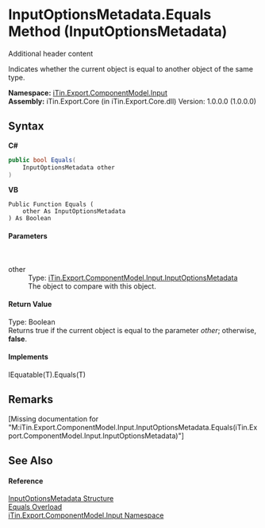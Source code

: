 # InputOptionsMetadata.Equals Method (InputOptionsMetadata)
Additional header content 

Indicates whether the current object is equal to another object of the same type.

**Namespace:**&nbsp;<a href="N_iTin_Export_ComponentModel_Input">iTin.Export.ComponentModel.Input</a><br />**Assembly:**&nbsp;iTin.Export.Core (in iTin.Export.Core.dll) Version: 1.0.0.0 (1.0.0.0)

## Syntax

**C#**<br />
``` C#
public bool Equals(
	InputOptionsMetadata other
)
```

**VB**<br />
``` VB
Public Function Equals ( 
	other As InputOptionsMetadata
) As Boolean
```


#### Parameters
&nbsp;<dl><dt>other</dt><dd>Type: <a href="T_iTin_Export_ComponentModel_Input_InputOptionsMetadata">iTin.Export.ComponentModel.Input.InputOptionsMetadata</a><br />The object to compare with this object.</dd></dl>

#### Return Value
Type: Boolean<br />Returns true if the current object is equal to the parameter *other*; otherwise, <strong>false</strong>.

#### Implements
IEquatable(T).Equals(T)<br />

## Remarks
\[Missing <remarks> documentation for "M:iTin.Export.ComponentModel.Input.InputOptionsMetadata.Equals(iTin.Export.ComponentModel.Input.InputOptionsMetadata)"\]

## See Also


#### Reference
<a href="T_iTin_Export_ComponentModel_Input_InputOptionsMetadata">InputOptionsMetadata Structure</a><br /><a href="Overload_iTin_Export_ComponentModel_Input_InputOptionsMetadata_Equals">Equals Overload</a><br /><a href="N_iTin_Export_ComponentModel_Input">iTin.Export.ComponentModel.Input Namespace</a><br />